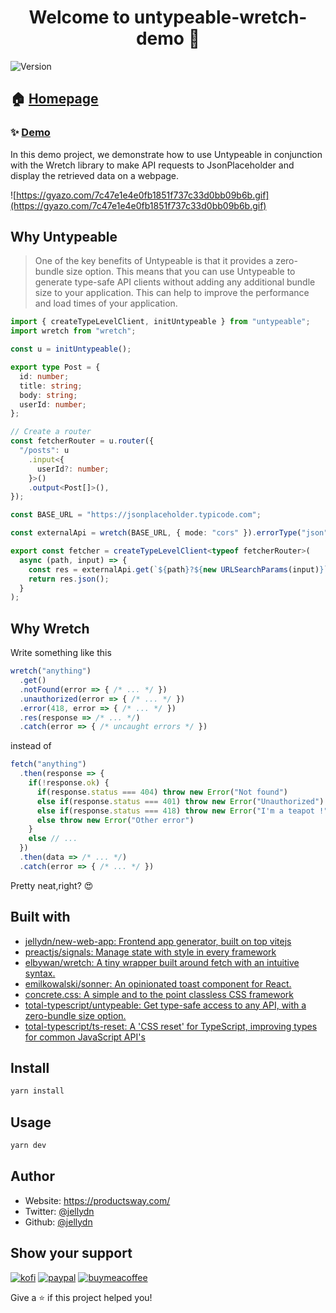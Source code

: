 <h1 align="center">Welcome to untypeable-wretch-demo 👋</h1>
<p>
  <img alt="Version" src="https://img.shields.io/badge/version-0.0.1-blue.svg?cacheSeconds=2592000" />
</p>

## 🏠 [Homepage](https://github.com/jellydn/next-app-starter)

### ✨ [Demo](https://untypeable-demo.productsway.com/)

In this demo project, we demonstrate how to use Untypeable in conjunction with the Wretch library to make API requests to JsonPlaceholder and display the retrieved data on a webpage.

![https://gyazo.com/7c47e1e4e0fb1851f737c33d0bb09b6b.gif](https://gyazo.com/7c47e1e4e0fb1851f737c33d0bb09b6b.gif)

## Why Untypeable

> One of the key benefits of Untypeable is that it provides a zero-bundle size option. This means that you can use Untypeable to generate type-safe API clients without adding any additional bundle size to your application. This can help to improve the performance and load times of your application.

```typescript
import { createTypeLevelClient, initUntypeable } from "untypeable";
import wretch from "wretch";

const u = initUntypeable();

export type Post = {
  id: number;
  title: string;
  body: string;
  userId: number;
};

// Create a router
const fetcherRouter = u.router({
  "/posts": u
    .input<{
      userId?: number;
    }>()
    .output<Post[]>(),
});

const BASE_URL = "https://jsonplaceholder.typicode.com";

const externalApi = wretch(BASE_URL, { mode: "cors" }).errorType("json");

export const fetcher = createTypeLevelClient<typeof fetcherRouter>(
  async (path, input) => {
    const res = externalApi.get(`${path}?${new URLSearchParams(input)}`);
    return res.json();
  }
);
```

## Why Wretch

Write something like this

```typescript
wretch("anything")
  .get()
  .notFound(error => { /* ... */ })
  .unauthorized(error => { /* ... */ })
  .error(418, error => { /* ... */ })
  .res(response => /* ... */)
  .catch(error => { /* uncaught errors */ })
```

instead of

```typescript
fetch("anything")
  .then(response => {
    if(!response.ok) {
      if(response.status === 404) throw new Error("Not found")
      else if(response.status === 401) throw new Error("Unauthorized")
      else if(response.status === 418) throw new Error("I'm a teapot !")
      else throw new Error("Other error")
    }
    else // ...
  })
  .then(data => /* ... */)
  .catch(error => { /* ... */ })
```

Pretty neat,right? 😍

## Built with

- [jellydn/new-web-app: Frontend app generator, built on top vitejs](https://github.com/jellydn/new-web-app)
- [preactjs/signals: Manage state with style in every framework](https://github.com/preactjs/signals)
- [elbywan/wretch: A tiny wrapper built around fetch with an intuitive syntax.](https://github.com/elbywan/wretch)
- [emilkowalski/sonner: An opinionated toast component for React.](https://github.com/emilkowalski/sonner)
- [concrete.css: A simple and to the point classless CSS framework](https://concrete.style/)
- [total-typescript/untypeable: Get type-safe access to any API, with a zero-bundle size option.](https://github.com/total-typescript/untypeable)
- [total-typescript/ts-reset: A 'CSS reset' for TypeScript, improving types for common JavaScript API's](https://github.com/total-typescript/ts-reset)

## Install

```sh
yarn install
```

## Usage

```sh
yarn dev
```

## Author

- Website: https://productsway.com/
- Twitter: [@jellydn](https://twitter.com/jellydn)
- Github: [@jellydn](https://github.com/jellydn)

## Show your support

[![kofi](https://img.shields.io/badge/Ko--fi-F16061?style=for-the-badge&logo=ko-fi&logoColor=white)](https://ko-fi.com/dunghd)
[![paypal](https://img.shields.io/badge/PayPal-00457C?style=for-the-badge&logo=paypal&logoColor=white)](https://paypal.me/dunghd)
[![buymeacoffee](https://img.shields.io/badge/Buy_Me_A_Coffee-FFDD00?style=for-the-badge&logo=buy-me-a-coffee&logoColor=black)](https://www.buymeacoffee.com/dunghd)

Give a ⭐️ if this project helped you!

